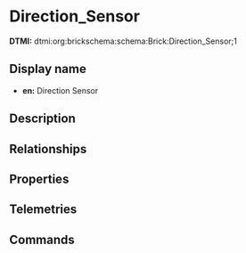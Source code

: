 # Direction_Sensor
**DTMI:** dtmi:org:brickschema:schema:Brick:Direction_Sensor;1
## Display name
- **en:** Direction Sensor
## Description
## Relationships
## Properties
## Telemetries
## Commands
